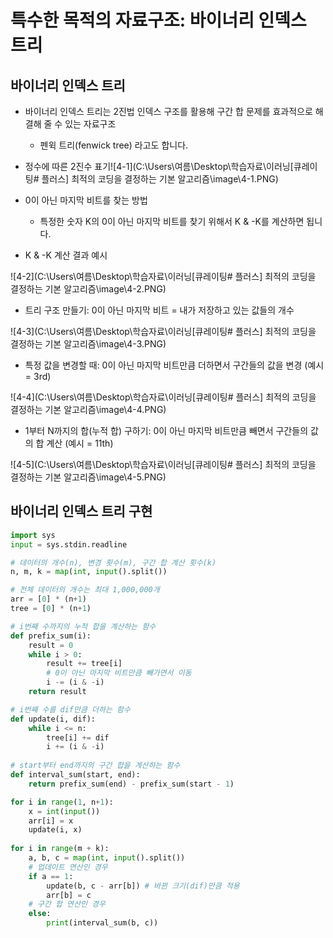 # 특수한 목적의 자료구조: 바이너리 인덱스 트리



## 바이너리 인덱스 트리

* 바이너리 인덱스 트리는 2진법 인덱스 구조를  활용해 구간 합 문제를 효과적으로 해결해 줄 수 있는 자료구조
  * 펜윅 트리(fenwick tree) 라고도 합니다.
* 정수에 따른 2진수 표기![4-1](C:\Users\여름\Desktop\학습자료\이러닝\[큐레이팅# 플러스] 최적의 코딩을 결정하는 기본 알고리즘\image\4-1.PNG)

* 0이 아닌 마지막 비트를 찾는 방법
  * 특정한 숫자 K의 0이 아닌 마지막 비트를 찾기 위해서 K & -K를 계산하면 됩니다.
* K & -K 계산 결과 예시

![4-2](C:\Users\여름\Desktop\학습자료\이러닝\[큐레이팅# 플러스] 최적의 코딩을 결정하는 기본 알고리즘\image\4-2.PNG)

* 트리 구조 만들기: 0이 아닌 마지막 비트 = 내가 저장하고 있는 값들의 개수

![4-3](C:\Users\여름\Desktop\학습자료\이러닝\[큐레이팅# 플러스] 최적의 코딩을 결정하는 기본 알고리즘\image\4-3.PNG)

* 특정 값을 변경할 때: 0이 아닌 마지막 비트만큼 더하면서 구간들의 값을 변경 (예시 = 3rd)

![4-4](C:\Users\여름\Desktop\학습자료\이러닝\[큐레이팅# 플러스] 최적의 코딩을 결정하는 기본 알고리즘\image\4-4.PNG)

* 1부터 N까지의 합(누적 합) 구하기: 0이 아닌 마지막 비트만큼 빼면서 구간들의 값의 합 계산 (예시 = 11th)

![4-5](C:\Users\여름\Desktop\학습자료\이러닝\[큐레이팅# 플러스] 최적의 코딩을 결정하는 기본 알고리즘\image\4-5.PNG)

## 바이너리 인덱스 트리 구현

```python
import sys
input = sys.stdin.readline

# 데이터의 개수(n), 변경 횟수(m), 구간 합 계산 횟수(k)
n, m, k = map(int, input().split())

# 전체 데이터의 개수는 최대 1,000,000개
arr = [0] * (n+1)
tree = [0] * (n+1)

# i번째 수까지의 누적 합을 계산하는 함수
def prefix_sum(i):
    result = 0
    while i > 0:
        result += tree[i]
        # 0이 아닌 마지막 비트만큼 빼가면서 이동
        i -= (i & -i)
    return result

# i번째 수를 dif만큼 더하는 함수
def update(i, dif):
    while i <= n:
        tree[i] += dif
        i += (i & -i)
        
# start부터 end까지의 구간 합을 계산하는 함수
def interval_sum(start, end):
    return prefix_sum(end) - prefix_sum(start - 1)

for i in range(1, n+1):
    x = int(input())
    arr[i] = x
    update(i, x)
    
for i in range(m + k):
    a, b, c = map(int, input().split())
    # 업데이트 연산인 경우
    if a == 1:
        update(b, c - arr[b]) # 바뀐 크기(dif)만큼 적용
        arr[b] = c
    # 구간 합 연산인 경우
    else:
        print(interval_sum(b, c))
```

